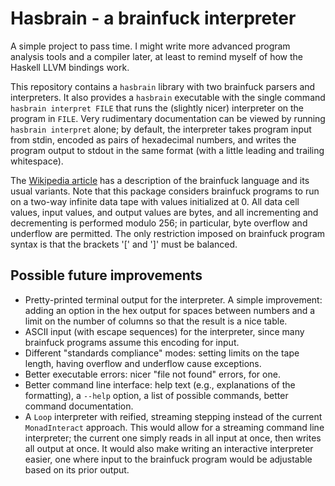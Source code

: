 # Hasbrain - a brainfuck interpreter

A simple project to pass time. I might write more advanced program analysis
tools and a compiler later, at least to remind myself of how the Haskell LLVM
bindings work.

This repository contains a `hasbrain` library with two brainfuck parsers and
interpreters. It also provides a `hasbrain` executable with the single command
`hasbrain interpret FILE` that runs the (slightly nicer) interpreter on the
program in `FILE`. Very rudimentary documentation can be viewed by running
`hasbrain interpret` alone; by default, the interpreter takes program input from
stdin, encoded as pairs of hexadecimal numbers, and writes the program output to
stdout in the same format (with a little leading and trailing whitespace).

The [Wikipedia article](https://en.wikipedia.org/wiki/Brainfuck) has a
description of the brainfuck language and its usual variants. Note that this
package considers brainfuck programs to run on a two-way infinite data tape with
values initialized at 0. All data cell values, input values, and output values
are bytes, and all incrementing and decrementing is performed modulo 256; in
particular, byte overflow and underflow are permitted. The only restriction
imposed on brainfuck program syntax is that the brackets '[' and ']' must be
balanced.


## Possible future improvements

- Pretty-printed terminal output for the interpreter. A simple improvement:
  adding an option in the hex output for spaces between numbers and a limit on
  the number of columns so that the result is a nice table.
- ASCII input (with escape sequences) for the interpreter, since many brainfuck
  programs assume this encoding for input.
- Different "standards compliance" modes: setting limits on the tape length,
  having overflow and underflow cause exceptions.
- Better executable errors: nicer "file not found" errors, for one.
- Better command line interface: help text (e.g., explanations of the
  formatting), a `--help` option, a list of possible commands, better command
  documentation.
- A `Loop` interpreter with reified, streaming stepping instead of the current
  `MonadInteract` approach. This would allow for a streaming command line
  interpreter; the current one simply reads in all input at once, then writes
  all output at once. It would also make writing an interactive interpreter
  easier, one where input to the brainfuck program would be adjustable based on
  its prior output.
